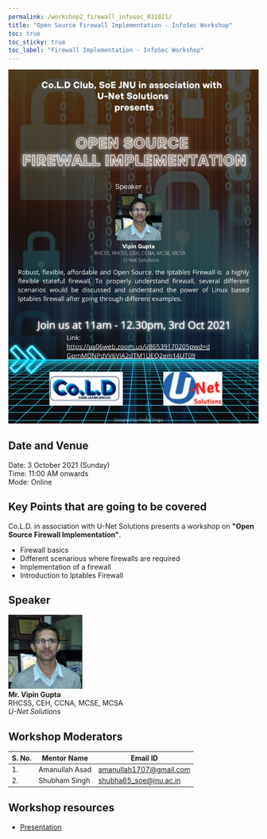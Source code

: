 ```yaml
---
permalink: /workshop2_firewall_infosec_031021/
title: "Open Source Firewall Implementation - InfoSec Workshop"
toc: true
toc_sticky: true
toc_label: "Firewall Implementation - InfoSec Workshop"
---
```


![Data Science](/assets/w2/w2_poster.jpeg)

## Date and Venue
Date: 3 October 2021 (Sunday)<br>
Time: 11:00 AM onwards<br>
Mode: Online

## Key Points that are going to be covered
Co.L.D. in association with U-Net Solutions presents a workshop on **"Open Source Firewall Implementation"**.
- Firewall basics
- Different scenarious where firewalls are required
- Implementation of a firewall
- Introduction to Iptables Firewall

## Speaker
![Mr. Vipin Gupta](/assets/w2/w2_speaker_picture.jpeg)<br>
**Mr. Vipin Gupta**<br>
RHCSS, CEH, CCNA, MCSE, MCSA<br>
*U-Net Solutions*

## Workshop Moderators

| S. No. | Mentor Name    | Email ID                |
| ------ | -------------- | ----------------------- |
| 1.     | Amanullah Asad | amanullah1707@gmail.com |
| 2.     | Shubham Singh  | shubha65_soe@jnu.ac.in  |


## Workshop resources
 - [Presentation](/assets/w2/w2_presentation.pdf)

